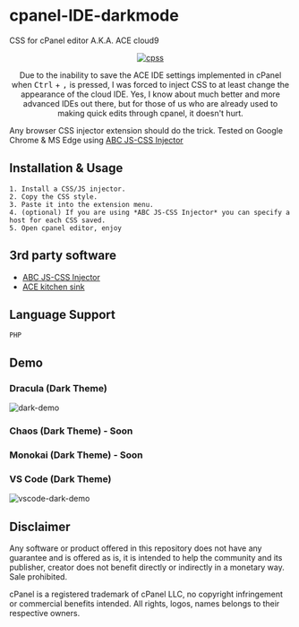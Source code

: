 # cpanel-IDE-darkmode
CSS for cPanel editor A.K.A. ACE cloud9

<p align="center">
  <a href="#">
    <img alt="cpss" src="https://user-images.githubusercontent.com/26981974/188287780-d1f35492-ba92-4345-8021-e3cd5ec00f2e.png">
  </a>
</p>

<p align="center">
  Due to the inability to save the ACE IDE settings implemented in cPanel when <kbd>Ctrl</kbd> + <kbd>,</kbd> is pressed, I was forced to inject CSS to at least change the appearance of the cloud IDE. Yes, I know about much better and more advanced IDEs out there, but for those of us who are already used to making quick edits through cpanel, it doesn't hurt.
</p>

  Any browser CSS injector extension should do the trick.
  Tested on Google Chrome & MS Edge using [ABC JS-CSS Injector](https://chrome.google.com/webstore/detail/abc-js-css-injector/dnoagfebjndkhkabjkkoeeijnjpmbimj)

## Installation & Usage

```
1. Install a CSS/JS injector.
2. Copy the CSS style.
3. Paste it into the extension menu.
4. (optional) If you are using *ABC JS-CSS Injector* you can specify a host for each CSS saved.
5. Open cpanel editor, enjoy
```


## 3rd party software

- [ABC JS-CSS Injector](https://chrome.google.com/webstore/detail/abc-js-css-injector/dnoagfebjndkhkabjkkoeeijnjpmbimj)
- [ACE kitchen sink](https://ace.c9.io/build/kitchen-sink.html)

## Language Support
```
PHP
```

## Demo

### Dracula (Dark Theme)
<img alt="dark-demo" src="https://user-images.githubusercontent.com/26981974/188287566-f9328933-520c-4d34-ad28-25fbc72bd6a4.gif">

### Chaos (Dark Theme) - Soon

### Monokai (Dark Theme) - Soon

### VS Code (Dark Theme)
<img alt="vscode-dark-demo" src="https://user-images.githubusercontent.com/26981974/188505130-8b9cf7d5-19f0-46fd-98ad-1ad189e99bca.gif">

## Disclaimer

Any software or product offered in this repository does not have any guarantee and is offered as is, it is intended to help the community and its publisher, creator does not benefit directly or indirectly in a monetary way. Sale prohibited.

cPanel is a registered trademark of cPanel LLC, no copyright infringement or commercial benefits intended. All rights, logos, names belongs to their respective owners.



